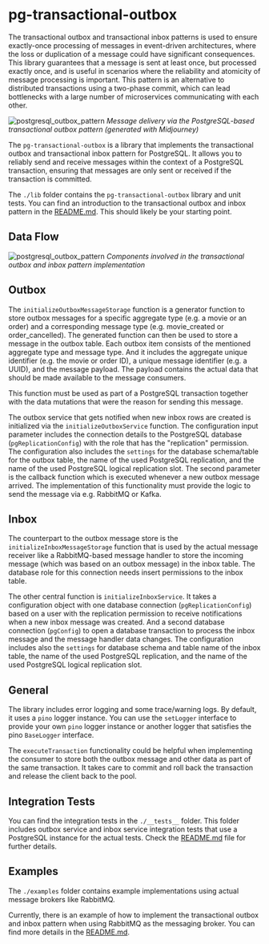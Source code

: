 # pg-transactional-outbox

The transactional outbox and transactional inbox patterns is used to ensure
exactly-once processing of messages in event-driven architectures, where the
loss or duplication of a message could have significant consequences. This
library guarantees that a message is sent at least once, but processed exactly
once, and is useful in scenarios where the reliability and atomicity of message
processing is important. This pattern is an alternative to distributed
transactions using a two-phase commit, which can lead bottlenecks with a large
number of microservices communicating with each other.

![postgresql_outbox_pattern](https://user-images.githubusercontent.com/9946441/211221740-a10d3c0b-dfa9-4c4e-84fb-068f6e63aaac.jpeg)
_Message delivery via the PostgreSQL-based transactional outbox pattern
(generated with Midjourney)_

The `pg-transactional-outbox` is a library that implements the transactional
outbox and transactional inbox pattern for PostgreSQL. It allows you to reliably
send and receive messages within the context of a PostgreSQL transaction,
ensuring that messages are only sent or received if the transaction is
committed.

The `./lib` folder contains the `pg-transactional-outbox` library and unit
tests. You can find an introduction to the transactional outbox and inbox
pattern in the [README.md](./lib/README.md). This should likely be your starting
point.

## Data Flow

![postgresql_outbox_pattern](https://user-images.githubusercontent.com/9946441/215294397-b9b622a1-f923-4d28-a3e0-2ca9f849b63b.png)
_Components involved in the transactional outbox and inbox pattern
implementation_

## Outbox

The `initializeOutboxMessageStorage` function is a generator function to store
outbox messages for a specific aggregate type (e.g. a movie or an order) and a
corresponding message type (e.g. movie_created or order_cancelled). The
generated function can then be used to store a message in the outbox table. Each
outbox item consists of the mentioned aggregate type and message type. And it
includes the aggregate unique identifier (e.g. the movie or order ID), a unique
message identifier (e.g. a UUID), and the message payload. The payload contains
the actual data that should be made available to the message consumers.

This function must be used as part of a PostgreSQL transaction together with the
data mutations that were the reason for sending this message.

The outbox service that gets notified when new inbox rows are created is
initialized via the `initializeOutboxService` function. The configuration input
parameter includes the connection details to the PostgreSQL database
(`pgReplicationConfig`) with the role that has the "replication" permission. The
configuration also includes the `settings` for the database schema/table for the
outbox table, the name of the used PostgreSQL replication, and the name of the
used PostgreSQL logical replication slot. The second parameter is the callback
function which is executed whenever a new outbox message arrived. The
implementation of this functionality must provide the logic to send the message
via e.g. RabbitMQ or Kafka.

## Inbox

The counterpart to the outbox message store is the
`initializeInboxMessageStorage` function that is used by the actual message
receiver like a RabbitMQ-based message handler to store the incoming message
(which was based on an outbox message) in the inbox table. The database role for
this connection needs insert permissions to the inbox table.

The other central function is `initializeInboxService`. It takes a configuration
object with one database connection (`pgReplicationConfig`) based on a user with
the replication permission to receive notifications when a new inbox message was
created. And a second database connection (`pgConfig`) to open a database
transaction to process the inbox message and the message handler data changes.
The configuration includes also the `settings` for database schema and table
name of the inbox table, the name of the used PostgreSQL replication, and the
name of the used PostgreSQL logical replication slot.

## General

The library includes error logging and some trace/warning logs. By default, it
uses a `pino` logger instance. You can use the `setLogger` interface to provide
your own `pino` logger instance or another logger that satisfies the pino
`BaseLogger` interface.

The `executeTransaction` functionality could be helpful when implementing the
consumer to store both the outbox message and other data as part of the same
transaction. It takes care to commit and roll back the transaction and release
the client back to the pool.

## Integration Tests

You can find the integration tests in the `./__tests__` folder. This folder
includes outbox service and inbox service integration tests that use a
PostgreSQL instance for the actual tests. Check the
[README.md](./__tests__/README.md) file for further details.

## Examples

The `./examples` folder contains example implementations using actual message
brokers like RabbitMQ.

Currently, there is an example of how to implement the transactional outbox and
inbox pattern when using RabbitMQ as the messaging broker. You can find more
details in the [README.md](./examples/rabbitmq/README.md).
